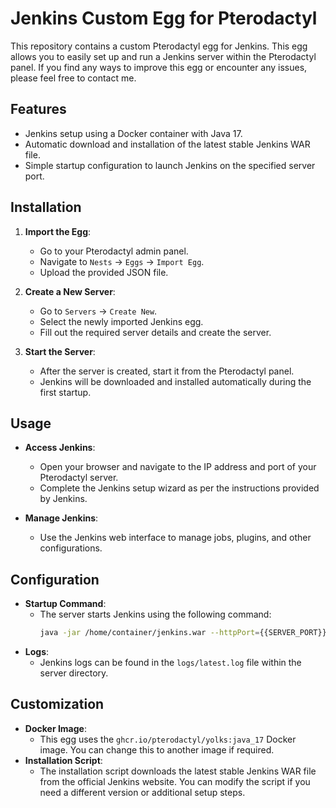 # Jenkins Custom Egg for Pterodactyl

This repository contains a custom Pterodactyl egg for Jenkins. This egg allows you to easily set up and run a Jenkins server within the Pterodactyl panel.
If you find any ways to improve this egg or encounter any issues, please feel free to contact me.


## Features

- Jenkins setup using a Docker container with Java 17.
- Automatic download and installation of the latest stable Jenkins WAR file.
- Simple startup configuration to launch Jenkins on the specified server port.

## Installation

1. **Import the Egg**:
   - Go to your Pterodactyl admin panel.
   - Navigate to `Nests` -> `Eggs` -> `Import Egg`.
   - Upload the provided JSON file.

2. **Create a New Server**:
   - Go to `Servers` -> `Create New`.
   - Select the newly imported Jenkins egg.
   - Fill out the required server details and create the server.

3. **Start the Server**:
   - After the server is created, start it from the Pterodactyl panel.
   - Jenkins will be downloaded and installed automatically during the first startup.

## Usage

- **Access Jenkins**:
  - Open your browser and navigate to the IP address and port of your Pterodactyl server.
  - Complete the Jenkins setup wizard as per the instructions provided by Jenkins.

- **Manage Jenkins**:
  - Use the Jenkins web interface to manage jobs, plugins, and other configurations.

## Configuration

- **Startup Command**:
  - The server starts Jenkins using the following command:
    ```bash
    java -jar /home/container/jenkins.war --httpPort={{SERVER_PORT}}
    ```
- **Logs**:
  - Jenkins logs can be found in the `logs/latest.log` file within the server directory.

## Customization

- **Docker Image**:
  - This egg uses the `ghcr.io/pterodactyl/yolks:java_17` Docker image. You can change this to another image if required.
- **Installation Script**:
  - The installation script downloads the latest stable Jenkins WAR file from the official Jenkins website. You can modify the script if you need a different version or additional setup steps.
